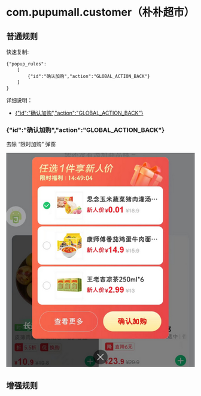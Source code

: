 # com.pupumall.customer（朴朴超市）

## 普通规则

快速复制:
```
{"popup_rules":
    [
        {"id":"确认加购","action":"GLOBAL_ACTION_BACK"}
    ]
}
```
详细说明：
- [{"id":"确认加购","action":"GLOBAL_ACTION_BACK"}](#id确认加购actionglobal_action_back)

### {"id":"确认加购","action":"GLOBAL_ACTION_BACK"}
去除 “限时加购” 弹窗

![](./assets/限时加购.jpg)

## 增强规则
